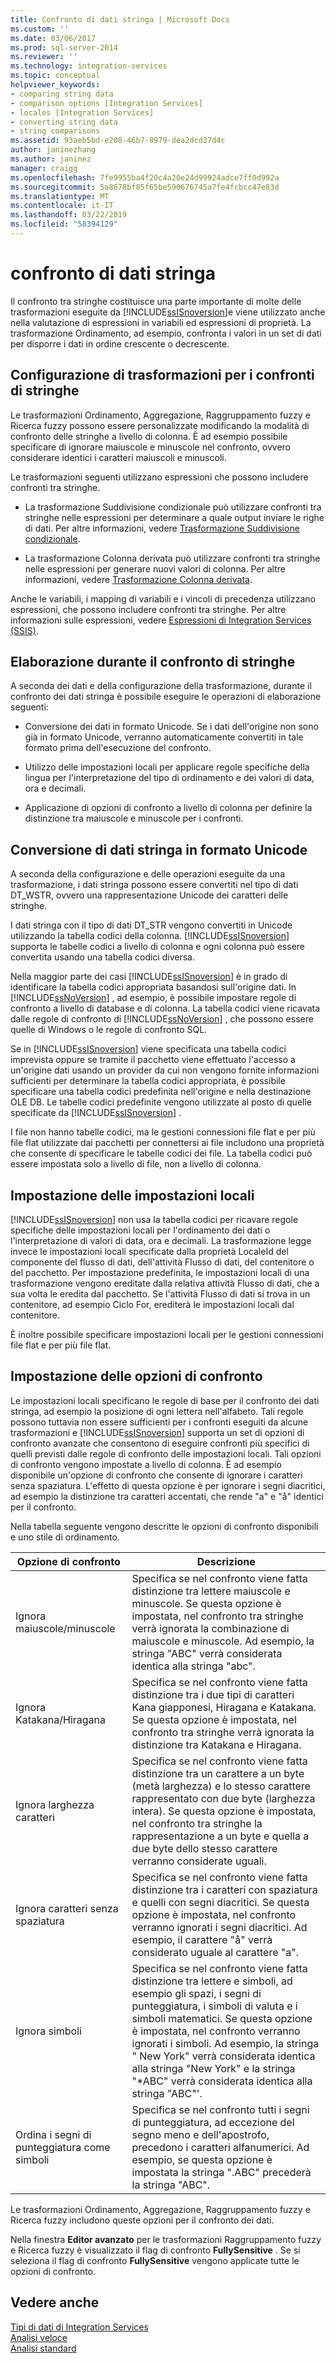 ```yaml
---
title: Confronto di dati stringa | Microsoft Docs
ms.custom: ''
ms.date: 03/06/2017
ms.prod: sql-server-2014
ms.reviewer: ''
ms.technology: integration-services
ms.topic: conceptual
helpviewer_keywords:
- comparing string data
- comparison options [Integration Services]
- locales [Integration Services]
- converting string data
- string comparisons
ms.assetid: 93aeb5bd-e208-46b7-8979-dea2dcd37d4c
author: janinezhang
ms.author: janinez
manager: craigg
ms.openlocfilehash: 7fe9955ba4f20c4a20e24d99924adce7ff0d992a
ms.sourcegitcommit: 5a8678bf85f65be590676745a7fe4fcbcc47e83d
ms.translationtype: MT
ms.contentlocale: it-IT
ms.lasthandoff: 03/22/2019
ms.locfileid: "58394129"
---
```

# <a name="comparing-string-data"></a>confronto di dati stringa
  Il confronto tra stringhe costituisce una parte importante di molte delle trasformazioni eseguite da [!INCLUDE[ssISnoversion](../../includes/ssisnoversion-md.md)]e viene utilizzato anche nella valutazione di espressioni in variabili ed espressioni di proprietà. La trasformazione Ordinamento, ad esempio, confronta i valori in un set di dati per disporre i dati in ordine crescente o decrescente.  
  
## <a name="configuring-transformations-for-string-comparisons"></a>Configurazione di trasformazioni per i confronti di stringhe  
 Le trasformazioni Ordinamento, Aggregazione, Raggruppamento fuzzy e Ricerca fuzzy possono essere personalizzate modificando la modalità di confronto delle stringhe a livello di colonna. È ad esempio possibile specificare di ignorare maiuscole e minuscole nel confronto, ovvero considerare identici i caratteri maiuscoli e minuscoli.  
  
 Le trasformazioni seguenti utilizzano espressioni che possono includere confronti tra stringhe.  
  
-   La trasformazione Suddivisione condizionale può utilizzare confronti tra stringhe nelle espressioni per determinare a quale output inviare le righe di dati. Per altre informazioni, vedere [Trasformazione Suddivisione condizionale](transformations/conditional-split-transformation.md).  
  
-   La trasformazione Colonna derivata può utilizzare confronti tra stringhe nelle espressioni per generare nuovi valori di colonna. Per altre informazioni, vedere [Trasformazione Colonna derivata](transformations/derived-column-transformation.md).  
  
 Anche le variabili, i mapping di variabili e i vincoli di precedenza utilizzano espressioni, che possono includere confronti tra stringhe. Per altre informazioni sulle espressioni, vedere [Espressioni di Integration Services &#40;SSIS&#41;](../expressions/integration-services-ssis-expressions.md).  
  
## <a name="processing-during-string-comparison"></a>Elaborazione durante il confronto di stringhe  
 A seconda dei dati e della configurazione della trasformazione, durante il confronto dei dati stringa è possibile eseguire le operazioni di elaborazione seguenti:  
  
-   Conversione dei dati in formato Unicode. Se i dati dell'origine non sono già in formato Unicode, verranno automaticamente convertiti in tale formato prima dell'esecuzione del confronto.  
  
-   Utilizzo delle impostazioni locali per applicare regole specifiche della lingua per l'interpretazione del tipo di ordinamento e dei valori di data, ora e decimali.  
  
-   Applicazione di opzioni di confronto a livello di colonna per definire la distinzione tra maiuscole e minuscole per i confronti.  
  
## <a name="converting-string-data-to-unicode"></a>Conversione di dati stringa in formato Unicode  
 A seconda della configurazione e delle operazioni eseguite da una trasformazione, i dati stringa possono essere convertiti nel tipo di dati DT_WSTR, ovvero una rappresentazione Unicode dei caratteri delle stringhe.  
  
 I dati stringa con il tipo di dati DT_STR vengono convertiti in Unicode utilizzando la tabella codici della colonna. [!INCLUDE[ssISnoversion](../../includes/ssisnoversion-md.md)] supporta le tabelle codici a livello di colonna e ogni colonna può essere convertita usando una tabella codici diversa.  
  
 Nella maggior parte dei casi [!INCLUDE[ssISnoversion](../../includes/ssisnoversion-md.md)] è in grado di identificare la tabella codici appropriata basandosi sull'origine dati. In [!INCLUDE[ssNoVersion](../../includes/ssnoversion-md.md)] , ad esempio, è possibile impostare regole di confronto a livello di database e di colonna. La tabella codici viene ricavata dalle regole di confronto di [!INCLUDE[ssNoVersion](../../includes/ssnoversion-md.md)] , che possono essere quelle di Windows o le regole di confronto SQL.  
  
 Se in [!INCLUDE[ssISnoversion](../../includes/ssisnoversion-md.md)] viene specificata una tabella codici imprevista oppure se tramite il pacchetto viene effettuato l'accesso a un'origine dati usando un provider da cui non vengono fornite informazioni sufficienti per determinare la tabella codici appropriata, è possibile specificare una tabella codici predefinita nell'origine e nella destinazione OLE DB. Le tabelle codici predefinite vengono utilizzate al posto di quelle specificate da [!INCLUDE[ssISnoversion](../../includes/ssisnoversion-md.md)] .  
  
 I file non hanno tabelle codici, ma le gestioni connessioni file flat e per più file flat utilizzate dai pacchetti per connettersi ai file includono una proprietà che consente di specificare le tabelle codici dei file. La tabella codici può essere impostata solo a livello di file, non a livello di colonna.  
  
## <a name="setting-locale"></a>Impostazione delle impostazioni locali  
 [!INCLUDE[ssISnoversion](../../includes/ssisnoversion-md.md)] non usa la tabella codici per ricavare regole specifiche delle impostazioni locali per l'ordinamento dei dati o l'interpretazione di valori di data, ora e decimali. La trasformazione legge invece le impostazioni locali specificate dalla proprietà LocaleId del componente del flusso di dati, dell'attività Flusso di dati, del contenitore o del pacchetto. Per impostazione predefinita, le impostazioni locali di una trasformazione vengono ereditate dalla relativa attività Flusso di dati, che a sua volta le eredita dal pacchetto. Se l'attività Flusso di dati si trova in un contenitore, ad esempio Ciclo For, erediterà le impostazioni locali dal contenitore.  
  
 È inoltre possibile specificare impostazioni locali per le gestioni connessioni file flat e per più file flat.  
  
## <a name="setting-comparison-options"></a>Impostazione delle opzioni di confronto  
 Le impostazioni locali specificano le regole di base per il confronto dei dati stringa, ad esempio la posizione di ogni lettera nell'alfabeto. Tali regole possono tuttavia non essere sufficienti per i confronti eseguiti da alcune trasformazioni e [!INCLUDE[ssISnoversion](../../includes/ssisnoversion-md.md)] supporta un set di opzioni di confronto avanzate che consentono di eseguire confronti più specifici di quelli previsti dalle regole di confronto delle impostazioni locali. Tali opzioni di confronto vengono impostate a livello di colonna. È ad esempio disponibile un'opzione di confronto che consente di ignorare i caratteri senza spaziatura. L'effetto di questa opzione è per ignorare i segni diacritici, ad esempio la distinzione tra caratteri accentati, che rende "a" e "å" identici per il confronto.  
  
 Nella tabella seguente vengono descritte le opzioni di confronto disponibili e uno stile di ordinamento.  
  
|Opzione di confronto|Descrizione|  
|-----------------------|-----------------|  
|Ignora maiuscole/minuscole|Specifica se nel confronto viene fatta distinzione tra lettere maiuscole e minuscole. Se questa opzione è impostata, nel confronto tra stringhe verrà ignorata la combinazione di maiuscole e minuscole. Ad esempio, la stringa "ABC" verrà considerata identica alla stringa "abc".|  
|Ignora Katakana/Hiragana|Specifica se nel confronto viene fatta distinzione tra i due tipi di caratteri Kana giapponesi, Hiragana e Katakana. Se questa opzione è impostata, nel confronto tra stringhe verrà ignorata la distinzione tra Katakana e Hiragana.|  
|Ignora larghezza caratteri|Specifica se nel confronto viene fatta distinzione tra un carattere a un byte (metà larghezza) e lo stesso carattere rappresentato con due byte (larghezza intera). Se questa opzione è impostata, nel confronto tra stringhe la rappresentazione a un byte e quella a due byte dello stesso carattere verranno considerate uguali.|  
|Ignora caratteri senza spaziatura|Specifica se nel confronto viene fatta distinzione tra i caratteri con spaziatura e quelli con segni diacritici. Se questa opzione è impostata, nel confronto verranno ignorati i segni diacritici. Ad esempio, il carattere "å" verrà considerato uguale al carattere "a".|  
|Ignora simboli|Specifica se nel confronto viene fatta distinzione tra lettere e simboli, ad esempio gli spazi, i segni di punteggiatura, i simboli di valuta e i simboli matematici. Se questa opzione è impostata, nel confronto verranno ignorati i simboli. Ad esempio, la stringa " New York" verrà considerata identica alla stringa "New York" e la stringa "*ABC" verrà considerata identica alla stringa "ABC"'.|  
|Ordina i segni di punteggiatura come simboli|Specifica se nel confronto tutti i segni di punteggiatura, ad eccezione del segno meno e dell'apostrofo, precedono i caratteri alfanumerici. Ad esempio, se questa opzione è impostata la stringa ".ABC" precederà la stringa "ABC".|  
  
 Le trasformazioni Ordinamento, Aggregazione, Raggruppamento fuzzy e Ricerca fuzzy includono queste opzioni per il confronto dei dati.  
  
 Nella finestra **Editor avanzato** per le trasformazioni Raggruppamento fuzzy e Ricerca fuzzy è visualizzato il flag di confronto **FullySensitive** . Se si seleziona il flag di confronto **FullySensitive** vengono applicate tutte le opzioni di confronto.  
  
## <a name="see-also"></a>Vedere anche  
 [Tipi di dati di Integration Services](integration-services-data-types.md)   
 [Analisi veloce](../fast-parse.md)   
 [Analisi standard](../standard-parse.md)  
  
  
